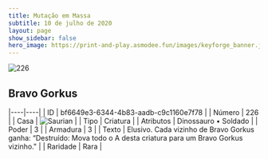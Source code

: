```yaml
---
title: Mutação em Massa
subtitle: 10 de julho de 2020
layout: page
show_sidebar: false
hero_image: https://print-and-play.asmodee.fun/images/keyforge_banner.jpg
---
```


![226](https://cdn.keyforgegame.com/media/card_front/pt/479_226_6V5WH64JR74P_pt.png)

## Bravo Gorkus

|----|----|
| ID | bf6649e3-6344-4b83-aadb-c9c1160e7f78 |
| Número | 226 |
| Casa | ![Saurian](https://archonarcana.com/images/thumb/9/9e/Saurian_P.png/22px-Saurian_P.png "Sauro") |
| Tipo | Criatura |
| Atributos | Dinossauro • Soldado |
| Poder | 3 |
| Armadura | 3 |
| Texto | Elusivo.  Cada vizinho de Bravo Gorkus ganha: “Destruído: Mova todo o A desta criatura para um Bravo Gorkus vizinho." |
| Raridade | Rara |
